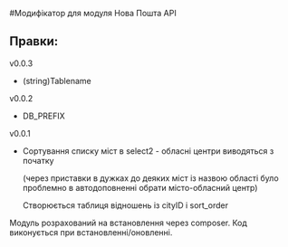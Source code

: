 #Модифікатор для модуля Нова Пошта API

## Правки:

v0.0.3
- (string)Tablename

v0.0.2
- DB_PREFIX

v0.0.1
- Сортування списку міст в select2 - обласні центри виводяться з початку
  
    (через приставки в дужках до деяких міст із назвою області було проблемно в автодоповненні обрати місто-обласний центр)

    Створюється таблиця відношень із cityID i sort_order
  
  
Модуль розрахований на встановлення через composer.
Код виконується при встановленні/оновленні.